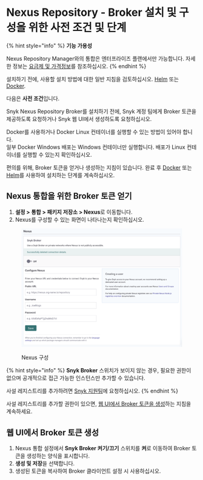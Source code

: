 # Nexus Repository - Broker 설치 및 구성을 위한 사전 조건 및 단계

{% hint style="info" %}
**기능 가용성**

Nexus Repository Manager와의 통합은 엔터프라이즈 플랜에서만 가능합니다. 자세한 정보는 [요금제 및 가격정보](https://snyk.io/plans/)를 참조하십시오.
{% endhint %}

설치하기 전에, 사용할 설치 방법에 대한 일반 지침을 검토하십시오. [Helm](../install-and-configure-broker-using-helm.md) 또는 [Docker](../install-and-configure-broker-using-docker.md).

다음은 **사전 조건**입니다.

Snyk Nexus Repository Broker를 설치하기 전에, Snyk 계정 팀에게 Broker 토큰을 제공하도록 요청하거나 Snyk 웹 UI에서 생성하도록 요청하십시오.

Docker를 사용하거나 Docker Linux 컨테이너를 실행할 수 있는 방법이 있어야 합니다.\
일부 Docker Windows 배포는 Windows 컨테이너만 실행합니다. 배포가 Linux 컨테이너를 실행할 수 있는지 확인하십시오.

편의를 위해, Broker 토큰을 얻거나 생성하는 지침이 있습니다. 완료 후 [Docker](set-up-snyk-broker-with-nexus-repository-manager.md) 또는 [Helm](nexus-repository-install-and-configure-using-helm.md)를 사용하여 설치하는 단계를 계속하십시오.

## Nexus 통합을 위한 Broker 토큰 얻기

1. **설정 > 통합 > 패키지 저장소 > Nexus**로 이동합니다.
2. Nexus를 구성할 수 있는 화면이 나타나는지 확인하십시오.

<figure><img src="../../../../.gitbook/assets/Screenshot 2022-07-15 at 15.15.11.png" alt="Nexus 구성"><figcaption><p>Nexus 구성</p></figcaption></figure>

{% hint style="info" %}
**Snyk Broker** 스위치가 보이지 않는 경우, 필요한 권한이 없으며 공개적으로 접근 가능한 인스턴스만 추가할 수 있습니다.

사설 레지스트리를 추가하려면 [Snyk 지원팀](https://support.snyk.io)에 요청하십시오.
{% endhint %}

사설 레지스트리를 추가할 권한이 있으면, [웹 UI에서 Broker 토큰을 생성](./#generate-a-broker-token-from-the-web-ui)하는 지침을 계속하세요.

## 웹 UI에서 Broker 토큰 생성

1. Nexus 통합 설정에서 **Snyk Broker 켜기/끄기** 스위치를 **켜**로 이동하여 Broker 토큰을 생성하는 양식을 표시합니다.
2. **생성 및 저장**을 선택합니다.
3. 생성된 토큰을 복사하여 Broker 클라이언트 설정 시 사용하십시오.